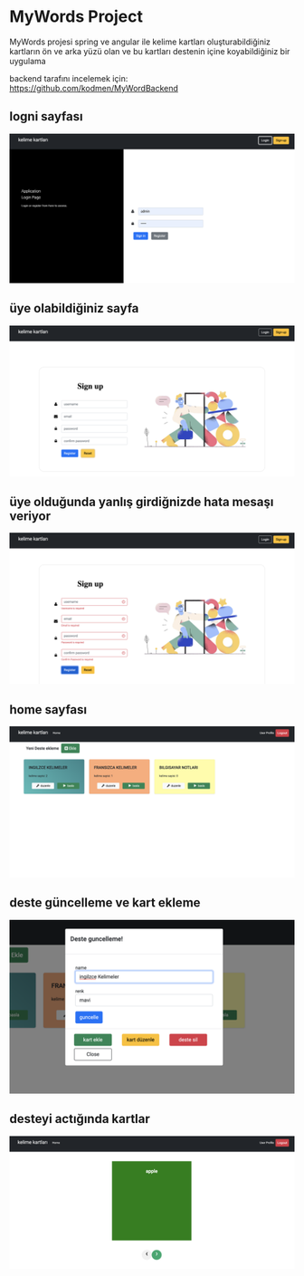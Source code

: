 # MyWords Project
MyWords projesi spring ve angular ile kelime kartları oluşturabildiğiniz kartların ön ve arka yüzü olan ve bu kartları destenin içine koyabildiğiniz bir uygulama

backend tarafını incelemek için: https://github.com/kodmen/MyWordBackend

## logni sayfası
![Test Image 1](images/login.png)

## üye olabildiğiniz sayfa
![Test Image 1](images/register.png)

## üye olduğunda yanlış girdiğnizde hata mesaşı veriyor
![Test Image 1](images/register-hata.png)

## home sayfası
![Test Image 1](images/home-page.png)

## deste güncelleme ve kart ekleme 
![Test Image 1](images/deste-ayar.png)

## desteyi actığında kartlar
![Test Image 1](images/deste.png)




